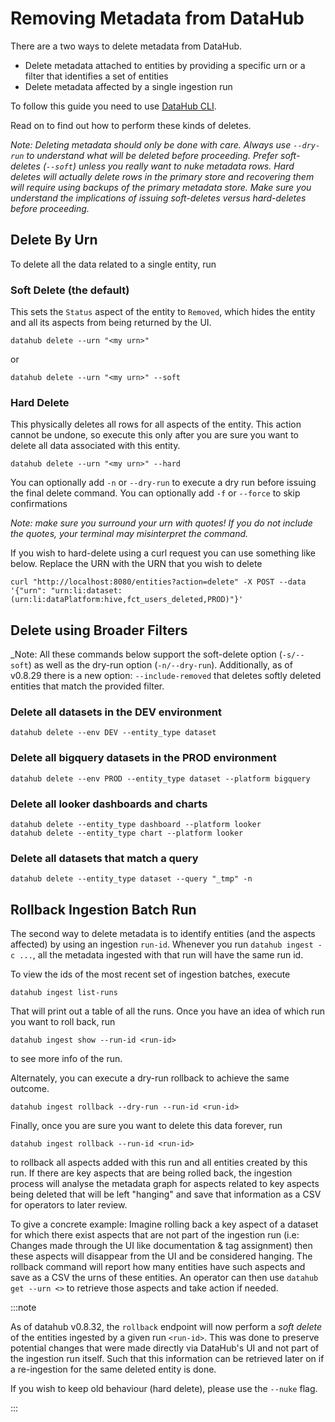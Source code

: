 # Removing Metadata from DataHub

There are a two ways to delete metadata from DataHub. 
- Delete metadata attached to entities by providing a specific urn or a filter that identifies a set of entities
- Delete metadata affected by a single ingestion run

To follow this guide you need to use [DataHub CLI](../cli.md).

Read on to find out how to perform these kinds of deletes.

_Note: Deleting metadata should only be done with care. Always use `--dry-run` to understand what will be deleted before proceeding. Prefer soft-deletes (`--soft`) unless you really want to nuke metadata rows. Hard deletes will actually delete rows in the primary store and recovering them will require using backups of the primary metadata store. Make sure you understand the implications of issuing soft-deletes versus hard-deletes before proceeding._ 

## Delete By Urn

To delete all the data related to a single entity, run

### Soft Delete (the default)

This sets the `Status` aspect of the entity to `Removed`, which hides the entity and all its aspects from being returned by the UI.
```
datahub delete --urn "<my urn>"
```
or
```
datahub delete --urn "<my urn>" --soft
```

### Hard Delete

This physically deletes all rows for all aspects of the entity. This action cannot be undone, so execute this only after you are sure you want to delete all data associated with this entity. 

```
datahub delete --urn "<my urn>" --hard
```

You can optionally add `-n` or `--dry-run` to execute a dry run before issuing the final delete command.
You can optionally add `-f` or `--force` to skip confirmations

_Note: make sure you surround your urn with quotes! If you do not include the quotes, your terminal may misinterpret the command._

If you wish to hard-delete using a curl request you can use something like below. Replace the URN with the URN that you wish to delete

```
curl "http://localhost:8080/entities?action=delete" -X POST --data '{"urn": "urn:li:dataset:(urn:li:dataPlatform:hive,fct_users_deleted,PROD)"}'
```

## Delete using Broader Filters

_Note: All these commands below support the soft-delete option (`-s/--soft`) as well as the dry-run option (`-n/--dry-run`). Additionally, as of v0.8.29 there is a new option: `--include-removed` that deletes softly deleted entities that match the provided filter.


### Delete all datasets in the DEV environment
```
datahub delete --env DEV --entity_type dataset
```

### Delete all bigquery datasets in the PROD environment
```
datahub delete --env PROD --entity_type dataset --platform bigquery
```

### Delete all looker dashboards and charts
```
datahub delete --entity_type dashboard --platform looker
datahub delete --entity_type chart --platform looker
```

### Delete all datasets that match a query
```
datahub delete --entity_type dataset --query "_tmp" -n
```

## Rollback Ingestion Batch Run

The second way to delete metadata is to identify entities (and the aspects affected) by using an ingestion `run-id`. Whenever you run `datahub ingest -c ...`, all the metadata ingested with that run will have the same run id.

To view the ids of the most recent set of ingestion batches, execute

```
datahub ingest list-runs
```

That will print out a table of all the runs. Once you have an idea of which run you want to roll back, run

```
datahub ingest show --run-id <run-id>
```

to see more info of the run.

Alternately, you can execute a dry-run rollback to achieve the same outcome. 
```
datahub ingest rollback --dry-run --run-id <run-id>
```

Finally, once you are sure you want to delete this data forever, run

```
datahub ingest rollback --run-id <run-id>
```

to rollback all aspects added with this run and all entities created by this run. 
If there are key aspects that are being rolled back, the ingestion process will analyse the metadata graph for aspects related to key aspects being deleted that will be left "hanging" and save that information as a CSV for operators to later review.

To give a concrete example: Imagine rolling back a key aspect of a dataset for which there exist aspects that are not part of the ingestion run (i.e: Changes made through the UI like documentation & tag assignment) then these aspects will disappear from the UI and be considered hanging.
The rollback command will report how many entities have such aspects and save as a CSV the urns of these entities. 
An operator can then use `datahub get --urn <>` to retrieve those aspects and take action if needed.

:::note

As of datahub v0.8.32, the `rollback` endpoint will now perform a *soft delete* of the entities ingested by a given run `<run-id>`.
This was done to preserve potential changes that were made directly via DataHub's UI and not part of the ingestion run itself. Such that this information can be retrieved later on if a re-ingestion for the same deleted entity is done.

If you wish to keep old behaviour (hard delete), please use the `--nuke` flag.

:::

